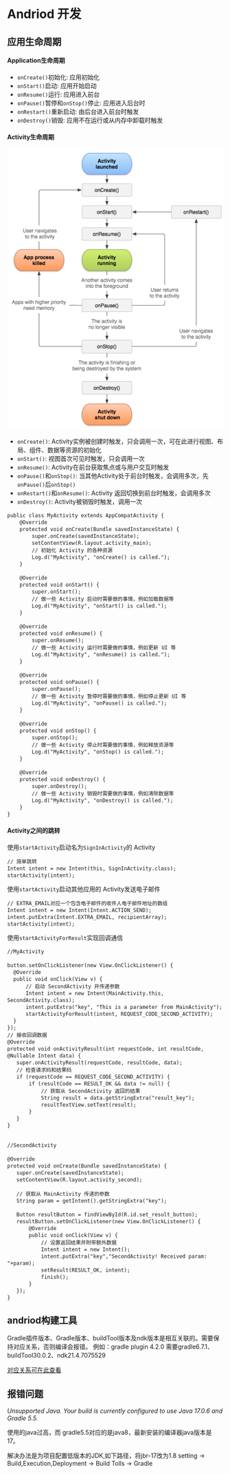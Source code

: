 # Andriod 开发

## 应用生命周期

#### Application生命周期

* `onCreate()`初始化: 应用初始化
* `onStart()`启动: 应用开始启动
* `onResume()`运行: 应用进入前台
* `onPause()`暂停和`onStop()`停止: 应用进入后台时
* `onRestart()`重新启动: 由后台进入前台时触发
* `onDestroy()`销毁: 应用不在运行或从内存中卸载时触发

#### Activity生命周期

![Activity生命周期](./activity_life.png)

* `onCreate()`: Activity实例被创建时触发，只会调用一次，可在此进行视图、布局、组件、数据等资源的初始化
* `onStart()`: 视图首次可见时触发，只会调用一次
* `onResume()`: Activity在前台获取焦点或与用户交互时触发
* `onPause()`和`onStop()`: 当其他Activity处于前台时触发，会调用多次，先`onPause()`后`onStop()`
* `onRestart()`和`onResume()`: Activity 返回切换到前台时触发，会调用多次
* `onDestroy()`: Activity被销毁时触发，调用一次

```
public class MyActivity extends AppCompatActivity {  
    @Override  
    protected void onCreate(Bundle savedInstanceState) {  
        super.onCreate(savedInstanceState);  
        setContentView(R.layout.activity_main);  
        // 初始化 Activity 的各种资源
        Log.d("MyActivity", "onCreate() is called.");  
    }  
  
    @Override  
    protected void onStart() {  
        super.onStart();  
        // 做一些 Activity 启动时需要做的事情，例如加载数据等
        Log.d("MyActivity", "onStart() is called.");  
    }  
  
    @Override  
    protected void onResume() {  
        super.onResume();  
        // 做一些 Activity 运行时需要做的事情，例如更新 UI 等
        Log.d("MyActivity", "onResume() is called.");  
    }  
  
    @Override  
    protected void onPause() {  
        super.onPause();  
        // 做一些 Activity 暂停时需要做的事情，例如停止更新 UI 等
        Log.d("MyActivity", "onPause() is called.");  
    }  
  
    @Override  
    protected void onStop() {  
        super.onStop();  
        // 做一些 Activity 停止时需要做的事情，例如释放资源等
        Log.d("MyActivity", "onStop() is called.");  
    }  
  
    @Override  
    protected void onDestroy() {  
        super.onDestroy();  
        // 做一些 Activity 销毁时需要做的事情，例如清除数据等
        Log.d("MyActivity", "onDestroy() is called.");  
    }  
}

```

#### Activity之间的跳转

使用`startActivity`启动名为`SignInActivity`的 Activity
```
// 简单跳转
Intent intent = new Intent(this, SignInActivity.class);
startActivity(intent);
```

使用`startActivity`启动其他应用的 Activity发送电子邮件
```
// EXTRA_EMAIL对应一个包含电子邮件的收件人电子邮件地址的数组
Intent intent = new Intent(Intent.ACTION_SEND);
intent.putExtra(Intent.EXTRA_EMAIL, recipientArray);
startActivity(intent);
```

使用`startActivityForResult`实现回调通信
```
//MyActivity

button.setOnClickListener(new View.OnClickListener() {
  @Override
  public void onClick(View v) {
      // 启动 SecondActivity 并传递参数
      Intent intent = new Intent(MainActivity.this, SecondActivity.class);
      intent.putExtra("key", "This is a parameter from MainActivity");
      startActivityForResult(intent, REQUEST_CODE_SECOND_ACTIVITY);
  }
});
// 接收回调数据
@Override
protected void onActivityResult(int requestCode, int resultCode, @Nullable Intent data) {
   super.onActivityResult(requestCode, resultCode, data);
   // 检查请求码和结果码
   if (requestCode == REQUEST_CODE_SECOND_ACTIVITY) {
       if (resultCode == RESULT_OK && data != null) {
           // 获取从 SecondActivity 返回的结果
           String result = data.getStringExtra("result_key");
           resultTextView.setText(result);
       }
   }
}


```

```
//SecondActivity

@Override
protected void onCreate(Bundle savedInstanceState) {
   super.onCreate(savedInstanceState);
   setContentView(R.layout.activity_second);

   // 获取从 MainActivity 传递的参数
   String param = getIntent().getStringExtra("key");

   Button resultButton = findViewById(R.id.set_result_button);
   resultButton.setOnClickListener(new View.OnClickListener() {
       @Override
       public void onClick(View v) {
           // 设置返回结果并附带额外数据
           Intent intent = new Intent();
           intent.putExtra("key","SecondActivity! Received param: "+param);
           setResult(RESULT_OK, intent);
           finish();
       }
   });
}

```

## andriod构建工具

Gradle插件版本、Gradle版本、buildTool版本及ndk版本是相互关联的。需要保持对应关系，否则编译会报错。
例如：gradle plugin 4.2.0 需要gradle6.7.1、 buildTool30.0.2、ndk21.4.7075529

[对应关系可在此查看](https://developer.android.google.cn/build/releases/past-releases?hl=zh-cn)

## 报错问题

*Unsupported Java. 
Your build is currently configured to use Java 17.0.6 and Gradle 5.5.*

使用的java过高，而 gradle5.5对应的是java8，最新安装的编译器java版本是17。

解决办法是为项目配置低版本的JDK,如下路径，将jbr-17改为1.8
setting -> Build,Execution,Deployment -> Build Tolls -> Gradle


